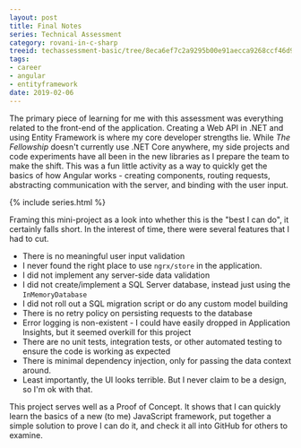 ```yaml
---
layout: post
title: Final Notes
series: Technical Assessment
category: rovani-in-c-sharp
treeid: techassessment-basic/tree/8eca6ef7c2a9295b00e91aecca9268ccf46d9758
tags:
- career
- angular
- entityframework
date: 2019-02-06
---
```


The primary piece of learning for me with this assessment was everything related to the front-end of the application. Creating a Web API in .NET and using Entity Framework is where my core developer strengths lie. While _The Fellowship_ doesn't currently use .NET Core anywhere, my side projects and code experiments have all been in the new libraries as I prepare the team to make the shift. This was a fun little activity as a way to quickly get the basics of how Angular works - creating components, routing requests, abstracting communication with the server, and binding with the user input.

{% include series.html %}

Framing this mini-project as a look into whether this is the "best I can do", it certainly falls short. In the interest of time, there were several features that I had to cut.
- There is no meaningful user input validation
- I never found the right place to use `ngrx/store` in the application.
- I did not implement any server-side data validation
- I did not create/implement a SQL Server database, instead just using the `InMemoryDatabase`
- I did not roll out a SQL migration script or do any custom model building
- There is no retry policy on persisting requests to the database
- Error logging is non-existent - I could have easily dropped in Application Insights, but it seemed overkill for this project
- There are no unit tests, integration tests, or other automated testing to ensure the code is working as expected
- There is minimal dependency injection, only for passing the data context around.
- Least importantly, the UI looks terrible. But I never claim to be a design, so I'm ok with that.

This project serves well as a Proof of Concept. It shows that I can quickly learn the basics of a new (to me) JavaScript framework, put together a simple solution to prove I can do it, and check it all into GitHub for others to examine.